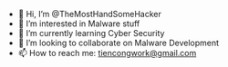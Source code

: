 - 👋 Hi, I’m @TheMostHandSomeHacker
- 👀 I’m interested in Malware stuff
- 🌱 I’m currently learning Cyber Security
- 💞️ I’m looking to collaborate on Malware Development
- 📫 How to reach me: tiencongwork@gmail.com

<!---
TheMostHandSomeHacker/TheMostHandSomeHacker is a ✨ special ✨ repository because its `README.md` (this file) appears on your GitHub profile.
You can click the Preview link to take a look at your changes.
--->
